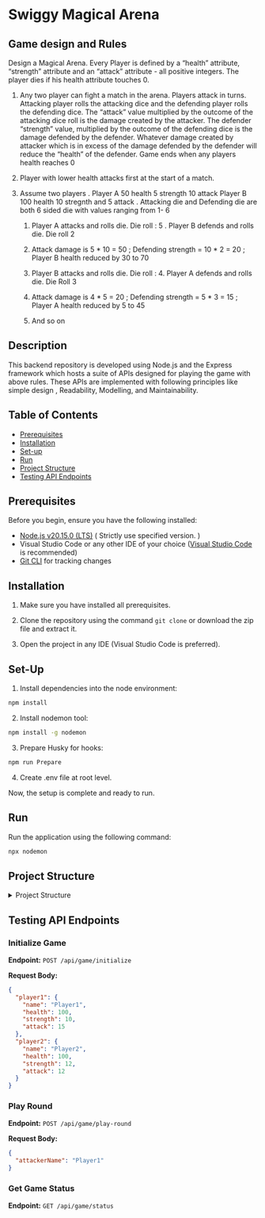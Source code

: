 # Swiggy Magical Arena

## Game design and Rules
Design a Magical Arena. Every Player is defined by a “health” attribute, “strength” attribute and an “attack” attribute - all positive integers. The player dies if his health attribute touches 0. 
 1. Any two player can fight a match in the arena. Players attack in turns. Attacking player rolls the attacking dice and the defending player rolls the defending dice. The “attack”  value multiplied by the outcome of the  attacking dice roll is the damage created by the attacker. The defender “strength” value, multiplied by the outcome of the defending dice is the damage defended by the defender. Whatever damage created by attacker which is in excess of the damage defended by the defender will reduce the “health” of the defender. Game ends when any players health reaches 0

 2. Player with lower health attacks first at the start of a match. 

 3. Assume two players . Player A 50 health 5 strength 10 attack Player B 100 health 10 stregnth and 5 attack . Attacking die and Defending die are both 6 sided die with values ranging from 1- 6

    1. Player A attacks and rolls die. Die roll : 5 . Player B defends and rolls die. Die roll 2

    2. Attack damage is 5 * 10 = 50 ; Defending strength = 10 * 2 = 20 ; Player B health reduced by 30 to 70

    3. Player B attacks and rolls die. Die roll : 4. Player A defends and rolls die. Die Roll 3

    4. Attack damage is 4 * 5 = 20 ; Defending strength = 5 * 3 = 15 ; Player A health reduced by 5 to 45

    5. And so on 


## Description
This backend repository is developed using Node.js and the Express framework which hosts a suite of APIs designed for playing the game with above rules. These APIs are implemented with following principles like simple design , Readability, Modelling, and Maintainability.

## Table of Contents


-   [Prerequisites](#prerequisites)
-   [Installation](#installation)
-   [Set-up](#set-up)
-   [Run](#run)
-   [Project Structure](#project-structure)
-   [Testing API Endpoints](#testing-api-endpoints)



## Prerequisites

Before you begin, ensure you have the following installed:

-   [Node.js v20.15.0 (LTS)](https://nodejs.org/en/download/package-manager "Click here for download") ( Strictly use specified version. )
-   Visual Studio Code or any other IDE of your
    choice ([Visual Studio Code](https://code.visualstudio.com/download "Click here for installation instructions")
    is recommended)
-   [Git CLI](https://kinsta.com/knowledgebase/install-git/ "Click here for installation instructions") for tracking
    changes

## Installation

1. Make sure you have installed all prerequisites.

2. Clone the repository using the command `git clone` or download the zip file and extract it.

3. Open the project in any IDE (Visual Studio Code is preferred).

## Set-Up

1. Install dependencies into the node environment:

```bash
npm install
```

2. Install nodemon tool:

```bash
npm install -g nodemon
```

3. Prepare Husky for hooks:

```bash
npm run Prepare
```

4. Create .env file at root level.

Now, the setup is complete and ready to run.

## Run

Run the application using the following command:

```bash
npx nodemon
```

## Project Structure

<details>
<summary> Project Structure </summary>

```plaintext
├── .husky
│   ├── commit-msg
│   ├── pre-commit
├── src
│   ├── app.ts
│   ├── common
│   │   ├── logger.ts
│   ├── config
│   │   ├── app.config.ts
│   ├── constants
│   │   ├── game.constant.ts
│   │   ├── route.constant.ts
│   ├── controllers
│   │   ├── game.controller.ts
│   ├── interfaces
│   │   ├── player.interface.ts
│   ├── middlewares
│   │   ├── statushandler.middelware.ts
│   ├── models
│   │   ├── player.model.ts
│   ├── routers
│   │   ├── game.router.ts
│   ├── services
│   │   ├── game.service.ts
│   ├── utils
│   │   ├── diceRoller.ts
│   │   ├── uniqueid.ts
├── .env.example
├── .gitignore
├── .eslintrc.json
├── commitlint.config.js
├── .prettierrc
├── package-lock.json
├── nodemon.json
├── package.json
├── tsconfig.json
├── server.ts
├── README.md
```

</details>

## Testing API Endpoints

### Initialize Game
**Endpoint:** `POST /api/game/initialize`

**Request Body:**
```json
{
  "player1": {
    "name": "Player1",
    "health": 100,
    "strength": 10,
    "attack": 15
  },
  "player2": {
    "name": "Player2",
    "health": 100,
    "strength": 12,
    "attack": 12
  }
}
```
### Play Round

**Endpoint:** `POST /api/game/play-round`

**Request Body:**
```json
{
  "attackerName": "Player1"
}
```

### Get Game Status

**Endpoint:** `GET /api/game/status`

